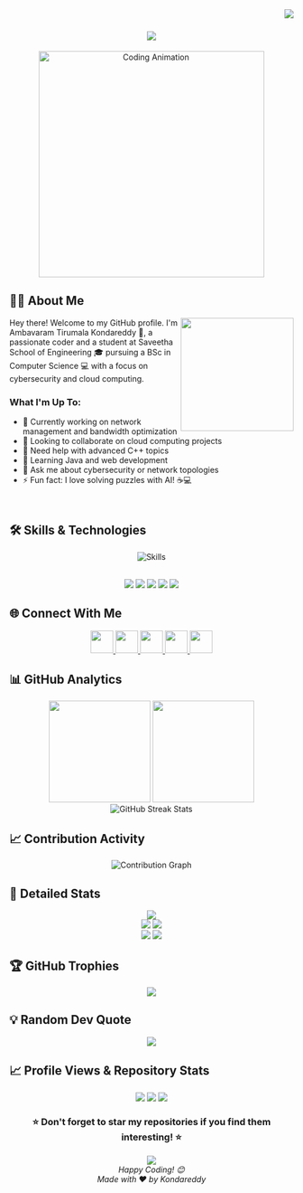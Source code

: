 <img align="right" src="https://komarev.com/ghpvc/?username=Kondareddy1209&style=flat-square&color=0e75b6">

<h1 align="center">
  <a href="https://git.io/typing-svg">
    <img src="https://readme-typing-svg.herokuapp.com/?lines=Hey+👋+I'm+Kondareddy;Welcome+to+my+GitHub+Profile!;Computer+Science+Student;Cybersecurity+%26+Cloud+Enthusiast;Always+Learning+New+Things!;&center=true&size=22&color=58a6ff">
  </a>
</h1>

<p align="center">
  <img src="https://github.com/Kondareddy1209/Kondareddy1209/blob/main/assets/developer.gif" width="400" alt="Coding Animation"/>
</p>

## 👨‍💻 About Me

<img align="right" height="200" src="https://i.imgflip.com/7m4wl6.gif" />

Hey there! Welcome to my GitHub profile. I'm Ambavaram Tirumala Kondareddy 👋, a passionate coder and a student at Saveetha School of Engineering 🎓 pursuing a BSc in Computer Science 💻 with a focus on cybersecurity and cloud computing.

### What I'm Up To:
- 🔭 Currently working on network management and bandwidth optimization
- 👯 Looking to collaborate on cloud computing projects
- 🤝 Need help with advanced C++ topics
- 🌱 Learning Java and web development
- 💬 Ask me about cybersecurity or network topologies
- ⚡ Fun fact: I love solving puzzles with AI! ☕💻

<br>

## 🛠️ Skills & Technologies

<div align="center">
  <img src="https://skillicons.dev/icons?i=cpp,java,mysql,git,oracle,python,javascript,html,css,linux,github,vscode" alt="Skills" />
</div>
<br>
<p align="center">
  <img src="https://img.shields.io/badge/C++-00599C?style=for-the-badge&logo=c%2B%2B&logoColor=white" />
  <img src="https://img.shields.io/badge/Java-ED8B00?style=for-the-badge&logo=java&logoColor=white" />
  <img src="https://img.shields.io/badge/MySQL-4479A1?style=for-the-badge&logo=mysql&logoColor=white" />
  <img src="https://img.shields.io/badge/Git-F05032?style=for-the-badge&logo=git&logoColor=white" />
  <img src="https://img.shields.io/badge/Oracle-F80000?style=for-the-badge&logo=oracle&logoColor=white" />
</p>

## 🌐 Connect With Me

<div align="center">
  <a href="https://github.com/Kondareddy1209" target="_blank">
    <img src="https://img.shields.io/static/v1?message=GitHub&logo=github&label=&color=181717&logoColor=white&labelColor=&style=for-the-badge" height="40" />
  </a>
  <a href="https://www.linkedin.com/in/ambavaram-tirumala-kondareddy-b68851275/" target="_blank">
    <img src="https://img.shields.io/static/v1?message=LinkedIn&logo=linkedin&label=&color=0077B5&logoColor=white&labelColor=&style=for-the-badge" height="40" />
  </a>
  <a href="https://kondareddy1209.github.io/" target="_blank">
    <img src="https://img.shields.io/static/v1?message=Portfolio&logo=internetexplorer&label=&color=000000&logoColor=white&labelColor=&style=for-the-badge" height="40" />
  </a>
  <a href="https://www.facebook.com/profile.php?id=100057444433769" target="_blank">
    <img src="https://img.shields.io/static/v1?message=Facebook&logo=facebook&label=&color=1877F2&logoColor=white&labelColor=&style=for-the-badge" height="40" />
  </a>
  <a href="mailto:rkonda959@gmail.com" target="_blank">
    <img src="https://img.shields.io/static/v1?message=Gmail&logo=gmail&label=&color=D14836&logoColor=white&labelColor=&style=for-the-badge" height="40" />
  </a>
</div>

## 📊 GitHub Analytics

<div align="center">
  <img height="180em" src="https://github-readme-stats.vercel.app/api?username=Kondareddy1209&show_icons=true&theme=tokyonight&hide_border=true&bg_color=00000000"/>
  <img height="180em" src="https://github-readme-stats.vercel.app/api/top-langs/?username=Kondareddy1209&layout=compact&theme=tokyonight&hide_border=true&bg_color=00000000"/>
</div>
<div align="center">
  <img src="https://streak-stats.demolab.com?user=Kondareddy1209&theme=tokyonight&hide_border=true&background=00000000" alt="GitHub Streak Stats" />
</div>

## 📈 Contribution Activity

<div align="center">
  <img src="https://github-readme-activity-graph.vercel.app/graph?username=Kondareddy1209&theme=tokyo-night&hide_border=true&bg_color=00000000&color=58a6ff&line=1f6feb&point=f85149" alt="Contribution Graph" />
</div>

## 🎯 Detailed Stats

<div align="center">
  <img src="https://github-profile-summary-cards.vercel.app/api/cards/profile-details?username=Kondareddy1209&theme=github_dark&bg_color=00000000" />
</div>
<div align="center">
  <img src="https://github-profile-summary-cards.vercel.app/api/cards/repos-per-language?username=Kondareddy1209&theme=github_dark&bg_color=00000000" />
  <img src="https://github-profile-summary-cards.vercel.app/api/cards/most-commit-language?username=Kondareddy1209&theme=github_dark&bg_color=00000000" />
</div>
<div align="center">
  <img src="https://github-profile-summary-cards.vercel.app/api/cards/stats?username=Kondareddy1209&theme=github_dark&bg_color=00000000" />
  <img src="https://github-profile-summary-cards.vercel.app/api/cards/productive-time?username=Kondareddy1209&theme=github_dark&utcOffset=5.5&bg_color=00000000" />
</div>

## 🏆 GitHub Trophies

<div align="center">
  <img src="https://github-profile-trophy.vercel.app/?username=Kondareddy1209&theme=tokyonight&no-frame=true&no-bg=true&margin-w=15&column=7" />
</div>

## 💡 Random Dev Quote

<div align="center">
  <img src="https://quotes-github-readme.vercel.app/api?type=horizontal&theme=tokyonight" />
</div>

## 📈 Profile Views & Repository Stats

<div align="center">
  <img src="https://komarev.com/ghpvc/?username=Kondareddy1209&label=Profile%20Views&color=brightgreen&style=for-the-badge" />
  <img src="https://img.shields.io/github/followers/Kondareddy1209?label=Followers&style=for-the-badge&color=blue" />
  <img src="https://img.shields.io/github/stars/Kondareddy1209?label=Stars&style=for-the-badge&color=yellow" />
</div>
<div align="center">
  <h3>⭐ Don't forget to star my repositories if you find them interesting! ⭐</h3>
  <a href="https://github.com/Kondareddy1209?tab=repositories">
    <img src="https://img.shields.io/badge/View%20All%20Repositories-0066cc?style=for-the-badge&logo=github&logoColor=white" />
  </a>
</div>
<div align="center">
  <i>Happy Coding! 😊</i>
  <br>
  <i>Made with ❤️ by Kondareddy</i>
</div>
